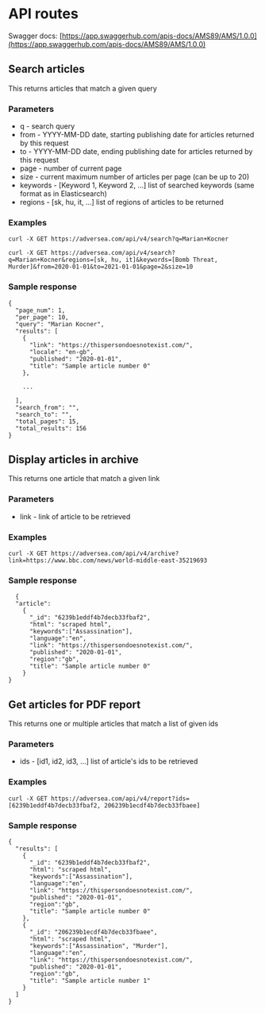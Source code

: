 # API routes

Swagger docs: [https://app.swaggerhub.com/apis-docs/AMS89/AMS/1.0.0](https://app.swaggerhub.com/apis-docs/AMS89/AMS/1.0.0)

## Search articles
This returns articles that match a given query

### Parameters

* q - search query
* from - YYYY-MM-DD date, starting publishing date for articles returned by this request
* to - YYYY-MM-DD date, ending publishing date for articles returned by this request
* page - number of current page
* size - current maximum number of articles per page (can be up to 20)
* keywords - [Keyword 1, Keyword 2, ...] list of searched keywords (same format as in Elasticsearch)
* regions - [sk, hu, it, ...] list of regions of articles to be returned

### Examples

```
curl -X GET https://adversea.com/api/v4/search?q=Marian+Kocner
```
```
curl -X GET https://adversea.com/api/v4/search?q=Marian+Kocner&regions=[sk, hu, it]&keywords=[Bomb Threat, Murder]&from=2020-01-01&to=2021-01-01&page=2&size=10
```

### Sample response

```
{
  "page_num": 1,
  "per_page": 10,
  "query": "Marian Kocner",
  "results": [
    {
      "link": "https://thispersondoesnotexist.com/",
      "locale": "en-gb",
      "published": "2020-01-01",
      "title": "Sample article number 0"
    },
    
    ...
  
  ],
  "search_from": "",
  "search_to": "",
  "total_pages": 15,
  "total_results": 156
}
```

## Display articles in archive
This returns one article that match a given link

### Parameters

* link - link of article to be retrieved

### Examples

```
curl -X GET https://adversea.com/api/v4/archive?link=https://www.bbc.com/news/world-middle-east-35219693
```

### Sample response

```
  {
  "article": 
    {
      "_id": "6239b1eddf4b7decb33fbaf2",
      "html": "scraped html",
      "keywords":["Assassination"],
      "language":"en",
      "link": "https://thispersondoesnotexist.com/",
      "published": "2020-01-01",
      "region":"gb",
      "title": "Sample article number 0"
    }
}
```
  
## Get articles for PDF report
This returns one or multiple articles that match a list of given ids

### Parameters

* ids - [id1, id2, id3, ...] list of article's ids to be retrieved

### Examples

```
curl -X GET https://adversea.com/api/v4/report?ids=[6239b1eddf4b7decb33fbaf2, 206239b1ecdf4b7decb33fbaee]
```

### Sample response


```
{
  "results": [
    {
      "_id": "6239b1eddf4b7decb33fbaf2",
      "html": "scraped html",
      "keywords":["Assassination"],
      "language":"en",
      "link": "https://thispersondoesnotexist.com/",
      "published": "2020-01-01",
      "region":"gb",
      "title": "Sample article number 0"
    },
    {
      "_id": "206239b1ecdf4b7decb33fbaee",
      "html": "scraped html",
      "keywords":["Assassination", "Murder"],
      "language":"en",
      "link": "https://thispersondoesnotexist.com/",
      "published": "2020-01-01",
      "region":"gb",
      "title": "Sample article number 1"
    }
  ]
}
```
